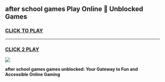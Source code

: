 
## after school games Play Online 👋 Unblocked Games
<h3>
<a href="https://news.freeplayer.one?title=after_school_games&ref=17GH">CLICK TO PLAY</a></h3>
<hr>

<h3>
<a href="https://news.freeplayer.one?title=after_school_games&ref=17GH">CLICK 2 PLAY</a>
  
</h3>

<a href="https://news.freeplayer.one?title=after_school_games&ref=17GH/"><img src="https://clearcache.store/games.png"></a>


**after school games games unblocked: Your Gateway to Fun and Accessible Online Gaming**
